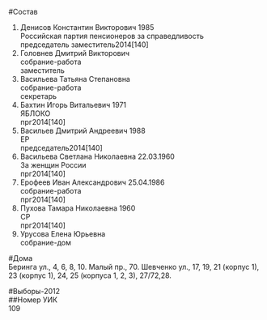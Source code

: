 #Состав  
1. Денисов Константин Викторович 1985  
    Российская партия пенсионеров за справедливость  
    председатель заместитель2014[140]  
2. Головнев Дмитрий Викторович  
    собрание-работа  
    заместитель  
3. Васильева Татьяна Степановна  
    собрание-работа  
    секретарь  
4. Бахтин Игорь Витальевич 1971  
    ЯБЛОКО  
    прг2014[140]  
5. Васильев Дмитрий Андреевич 1988  
    ЕР  
    председатель2014[140]  
6. Васильева Светлана Николаевна 22.03.1960  
    За женщин России  
    прг2014[140]  
7. Ерофеев Иван Александрович 25.04.1986  
    собрание-работа  
    прг2014[140]  
8. Пухова Тамара Николаевна 1960  
    СР  
    прг2014[140]  
9. Урусова Елена Юрьевна  
    собрание-дом  
  
#Дома  
Беринга ул.,      4, 6, 8, 10. Малый пр.,   70. Шевченко ул.,     17, 19, 21 (корпус 1), 23 (корпус 1), 24, 25 (корпуса 1, 2, 3), 27/72,28.  
  
#Выборы-2012  
##Номер УИК  
109  
